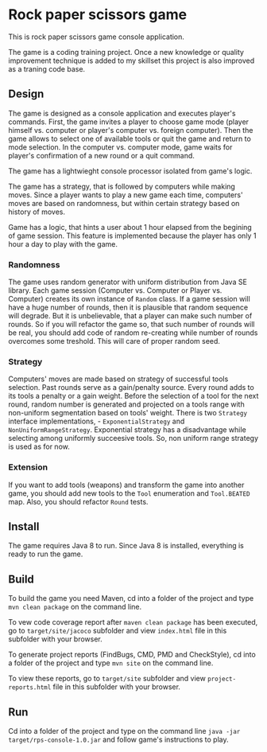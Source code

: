 # Rock paper scissors game
This is rock paper scissors game console application.

The game is a coding training project. Once a new knowledge or quality improvement technique is added to my skillset
this project is also improved as a traning code base.

## Design
The game is designed as a console application and executes player's commands.
First, the game invites a player to choose game mode (player himself vs. computer or player's computer vs. foreign computer).
Then the game allows to select one of available tools or quit the game and return to mode selection.
In the computer vs. computer mode, game waits for player's confirmation of a new round or a quit command.

The game has a lightwieght console processor isolated from game's logic.

The game has a strategy, that is followed by computers while making moves.
Since a player wants to play a new game each time, computers' moves are based on randomness,
but within certain strategy based on history of moves.

Game has a logic, that hints a user about 1 hour elapsed from the begining of game session.
This feature is implemented because the player has only 1 hour a day to play with the game.

### Randomness
The game uses random generator with uniform distribution from Java SE library.
Each game session (Computer vs. Computer or Player vs. Computer) creates its own instance of `Random` class.
If a game session will have a huge number of rounds, then it is plausible that random sequence will degrade.
But it is unbelievable, that a player can make such number of rounds. So if you will refactor the game so, that
such number of rounds will be real, you should add code of random re-creating while number of rounds overcomes some treshold.
This will care of proper random seed.

### Strategy
Computers' moves are made based on strategy of successful tools selection.
Past rounds serve as a gain/penalty source. Every round adds to its tools a penalty or a gain weight.
Before the selection of a tool for the next round, random number is generated and projected on a tools range with non-uniform segmentation based on tools' weight.
There is two `Strategy` interface implementations, - `ExponentialStrategy` and `NonUniformRangeStrategy`.
Exponential strategy has a disadvantage while selecting among uniformly succeesive tools. So, non uniform range strategy is used as for now.

### Extension
If you want to add tools (weapons) and transform the game into another game, you should add new tools to the `Tool` enumeration and `Tool.BEATED` map.
Also, you should refactor `Round` tests.

## Install
The game requires Java 8 to run.
Since Java 8 is installed, everything is ready to run the game.

## Build
To build the game you need Maven, cd into a folder of the project and type `mvn clean package` on the command line.

To vew code coverage report after `maven clean package` has been executed, go to `target/site/jacoco` subfolder and view `index.html` file in this subfolder with your browser.

To generate project reports (FindBugs, CMD, PMD and CheckStyle), cd into a folder of the project and type `mvn site` on the command line.

To view these reports, go to `target/site` subfolder and view `project-reports.html` file in this subfolder with your browser.

## Run
Cd into a folder of the project and type on the command line `java -jar target/rps-console-1.0.jar` and follow game's instructions to play.
